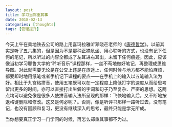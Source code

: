 ```yaml
---
layout: post
title: 学习当郑重其事
date: 2018-02-13
categories: [thoughts]
tags: [管理提升]
---
```


今天上午在乘地铁去公司的路上用喜玛拉雅听邓晓芒老师的《[康德哲学](http://www.ximalaya.com/28539227/album/6644310/)》。以前其实是听了五六集的，但是因为不是那种正襟危坐、用心聆听的方式，也没有记下任何的笔记，所以听过的内容全都成了左耳进右耳出，未留下任何痕迹。因此，应该像当初学习耶鲁大学的“聆听音乐”课程那样，一丝不苟地做好笔记，再整理成思维导图。对此就需要无论是在公交上还是在旅途上，任何时候与地方都不能怕麻烦，都要即时地用纸笔或者手机记下课程的要点——在手机上的输入以五笔输入法为好。相比于九宫格拼音，使用五笔既可以在一定程度上降低打字的速度从而给思考留出更多的时间，亦可以直接打出生僻的字词和句子乃至复杂、严密的思想。这两点均可以避免像是很多人使拼音输入法所呈现的那样：飞快地输入后，又不断地按退格键删除和修改。这又是何必呢？。否则，像是听评书那样一路听过去，没有笔记，也没有回顾和复习，更没有继续深入的思考，最终只能是学无所成。

当你想要真正学习一门学问的时候，再怎么郑重其事都不为过。
